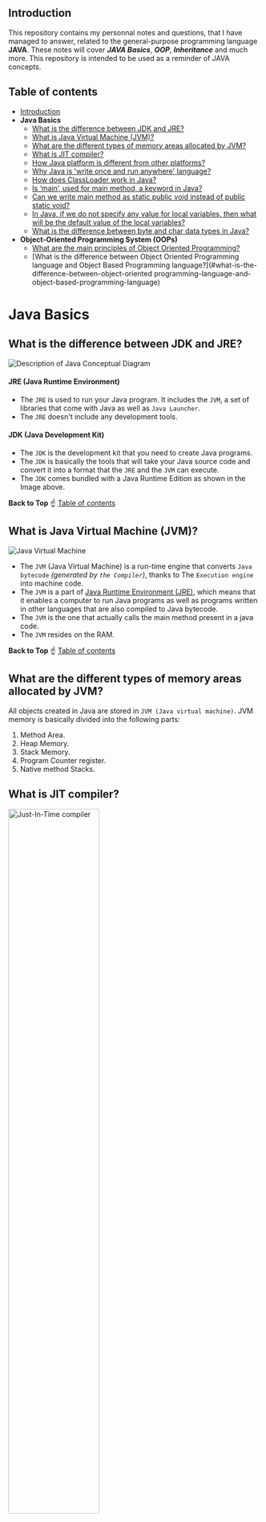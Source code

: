 ## Introduction
This repository contains my personnal notes and questions, that I have managed to answer, related to the general-purpose programming language __JAVA__. These notes will cover ___JAVA Basics___, ___OOP___, ___Inheritance___ and much more. This repository is intended to be used as a reminder of JAVA concepts.
## Table of contents
* [Introduction](#Introduction)
* __Java Basics__
    * [What is the difference between JDK and JRE?](#what-is-the-difference-between-jdk-and-jre)
    * [What is Java Virtual Machine (JVM)?](#what-is-java-virtual-machine-jvm)
    * [What are the different types of memory areas allocated by JVM?](#what-are-the-different-types-of-memory-areas-allocated-by-jvm)
    * [What is JIT compiler?](#what-is-jit-compiler)
    * [How Java platform is different from other platforms?](#how-java-platform-is-different-from-other-platforms)
    * [Why Java is 'write once and run anywhere' language?](#why-java-is-write-once-and-run-anywhere-language)
    * [How does ClassLoader work in Java?](#how-does-classloader-work-in-java)
    * [Is ‘main’, used for main method, a keyword in Java?](#is-main-used-for-main-method-a-keyword-in-java)
    * [Can we write main method as static public void instead of public static
void?](#can-we-write-main-method-as-static-public-void-instead-of-public-static-void)
    * [In Java, if we do not specify any value for local variables, then what
will be the default value of the local variables?](#in-java-if-we-do-not-specify-any-value-for-local-variables-then-what-will-be-the-default-value-of-the-local-variables)
    * [What is the difference between byte and char data types in Java?](#what-is-the-difference-between-byte-and-char-data-types-in-java)
* __Object-Oriented Programming System (OOPs)__
    * [What are the main principles of Object Oriented Programming?](#what-are-the-main-principles-of-object-oriented-programming)
    * [What is the difference between Object Oriented Programming language and Object Based Programming language?](#what-is-the-difference-between-object-oriented programming-language-and-object-based-programming-language)

# Java Basics
## What is the difference between JDK and JRE?
<img src="https://devops.com.vn/wp-content/uploads/2018/07/jdk_jre_jvm.png" alt="Description of Java Conceptual Diagram"><br/>
#### JRE (Java Runtime Environment)
* The `JRE` is used to run your Java program. It includes the `JVM`, a set of libraries that come with Java as well as `Java Launcher`.
* The `JRE` doesn't include any development tools.
#### JDK (Java Development Kit)
* The `JDK` is the development kit that you need to create Java programs. 
* The `JDK` is basically the tools that will take your Java source code and convert it into a format that the `JRE` and the `JVM` can execute.
* The `JDK` comes bundled with a Java Runtime Edition as shown in the Image above.

__Back to Top__ :point_up: [Table of contents](#table-of-contents)

## What is Java Virtual Machine (JVM)?
<img src="https://math.hws.edu/javanotes/c1/overview-fig3.png" alt="Java Virtual Machine"><br/>
* The `JVM` (Java Virtual Machine) is a run-time engine that converts `Java bytecode` _(generated by `the Compiler`)_, thanks to The `Execution engine` into machine code.
* The `JVM` is a part of [Java Runtime Environment (JRE)](#jre-java-runtime-environment), which means that it enables a computer to run Java programs as well as programs written in other languages that are also compiled to Java bytecode.
* The `JVM` is the one that actually calls the main method present in a java code.
* The `JVM` resides on the RAM.

__Back to Top__ :point_up: [Table of contents](#table-of-contents)

## What are the different types of memory areas allocated by JVM?
All objects created in Java are stored in `JVM (Java virtual machine)`. JVM memory is basically divided into the following parts:
1. Method Area.
2. Heap Memory.
3. Stack Memory.
4. Program Counter register.
5. Native method Stacks.

## What is JIT compiler?
<img src="https://www.edureka.co/blog/wp-content/uploads/2019/06/JIT-Compiler-JIT-in-Java-Edureka-2.png" alt="Just-In-Time compiler" width="60%"><br/>
* The `Just-In-Time (JIT) compiler` is a an essential part of the JRE, that improves the performance of Java applications by compiling platform-neutral Java bytecode into native machine code at run time.
* Without `the JIT`, the JVM has to interpret the bytecodes itself - a process that requires extra CPU and memory.

__Back to Top__ :point_up: [Table of contents](#table-of-contents)

## How Java platform is different from other platforms?
<img src="https://docs.oracle.com/javase/tutorial/figures/getStarted/getStarted-jvm.gif" alt="Java platform"><br/>
* Most platforms can be described as a combination of the operating system and underlying hardware. The Java platform differs from most other platforms in that it's a software-only platform that runs on top of other hardware-based platforms.
* The Java platform has two components:
   * [The Java Virtual Machine](#what-is-java-virtual-machine-jvm).
   * The Java Application Programming Interface (API).
   * Java is platform independent (WORA).
   
## Why Java is 'write once and run anywhere' language?
* Java applications are called `WORA (Write Once Run Anywhere)`. This means Java can be developed on any device, compiled into a standard bytecode and be expected to run on any device equipped with a JVM.
*  __Java is portable__, means that you can run Java bytecode on any hardware that has a compliant [JVM (Java Virtual Machine)](#what-is-java-virtual-machine-jvm).

__Back to Top__ :point_up: [Table of contents](#table-of-contents)

## How does ClassLoader work in Java?
### What is ClassLoader in Java?
ClassLoader in Java is a class that is used to load `class files in Java`. Java code is compiled into a class file by `javac compiler` and JVM executes Java program, by executing byte codes written in the class file. __ClassLoader is responsible for loading class files from file systems, networks, or any other source__. 
### How does it work?
Java class loaders are used to load classes at runtime. ClassLoader in Java works on three principles: `delegation, visibility, and uniqueness`.
* `Delegation principle` forward request of class loading to parent class loader and only loads the class if the parent is not able to find or load the class.
* `Visibility principle` allows child class loader to see all the classes loaded by parent ClassLoader, but parent class loader can not see classes loaded by a child.
* `Uniqueness principle` allows one to load a class exactly once, which is basically achieved by delegation and ensures that child ClassLoader doesn't reload the class already loaded by a parent.

Correct understanding of class loader is a must to resolve issues like `NoClassDefFoundError` in Java and `java.lang.ClassNotFoundException`, which are related to class loading.

__Back to Top__ :point_up: [Table of contents](#table-of-contents)

## Is ‘main’, used for main method, a keyword in Java?
* In Java, __`main`__ is the name of Java main method. It is the identifier that the JVM looks for as the starting point of the java program. __It’s not a keyword__. 

## Can we write main method as static public void instead of public static void?
* If you write `static public void main` instead of `public static void main`, then it will make no difference. Program compiles properly and runs. But if you change the sequence of main, then it will you give a compiler error.
* In Java, __we can declare access modifiers in any order__, the method name comes last, the return type comes second to last and then after it's our choice. But __it's recommended to put access modifier (public, private and protected) at the forefront as per Java coding standards__.

## In Java, if we do not specify any value for local variables, then what will be the default value of the local variables?
* There is no default value for local variables, so local variables should be declared and an initial value should be assigned before the first use.
* Using a local variable without initializing would give an error at the time of compilation.

__Back to Top__ :point_up: [Table of contents](#table-of-contents)


## What is the difference between byte and char data types in Java?
1. The first and foremost difference between byte and char are that __byte is a signed data type while char is an unsigned data type__.
2. From above fact, we can deduce another difference between byte and char. __Byte can represent negative values but char values are always positive__.
3. Another difference between char and byte is that char is a larger data type than a byte. __The range of byte is between -128 to 127 but the range of char is from 0 to 65535__, because byte is a signed 8-bit data type and char is an unsigned 16-bit data type hence, its maximum value is 2 ^ 16 - 1 which is 65535.

# Object-Oriented Programming System (OOPs)
## What are the main principles of Object Oriented Programming?
* There are 4 major principles that make a language Object Oriented. These are __Encapsulation__, __Data Abstraction__, __Polymorphism__ and __Inheritance__. 

## What is the difference between Object-Oriented Programming language and Object Based Programming language?
In computer science, the term object-based has two different senses:
* A limited version of object-oriented programming, where one or more of the following restrictions applies: 
   * There is no implicit inheritance.
   * There is no polymorphism. 
   * Only a very reduced subset of the available values are objects (typically the GUI components).
* Prototype-based systems (that is, those based on "prototype" objects that are not instances of any class).

The core difference between the two is that an object-oriented programming language has the features that an object-oriented paradigm must have in order to be considered an object-oriented programming language. While object based programming languages are __Prototype-based__ such as JavaScript, which is for now, isn't an actual object-oriented programming language because it lacks actual polymorphism and inheritance.

